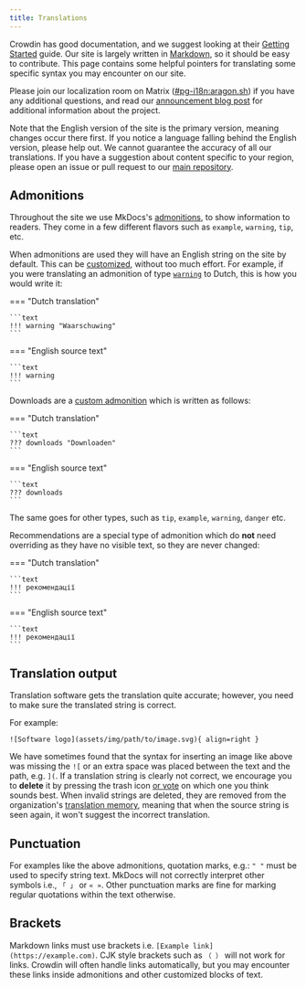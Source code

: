 ```yaml
---
title: Translations
---
```


Crowdin has good documentation, and we suggest looking at their [Getting Started](https://support.crowdin.com/crowdin-intro/) guide. Our site is largely written in [Markdown](https://en.wikipedia.org/wiki/Markdown), so it should be easy to contribute. This page contains some helpful pointers for translating some specific syntax you may encounter on our site.

Please join our localization room on Matrix ([#pg-i18n:aragon.sh](https://matrix.to/#/%23pg-i18n:aragon.sh)) if you have any additional questions, and read our [announcement blog post](https://blog.privacyguides.org/2023/02/26/i18n-announcement/) for additional information about the project.

Note that the English version of the site is the primary version, meaning changes occur there first. If you notice a language falling behind the English version, please help out. We cannot guarantee the accuracy of all our translations. If you have a suggestion about content specific to your region, please open an issue or pull request to our [main repository](https://github.com/privacyguides/privacyguides.org).

## Admonitions

Throughout the site we use MkDocs's [admonitions](https://squidfunk.github.io/mkdocs-material/reference/admonitions/#usage), to show information to readers. They come in a few different flavors such as `example`, `warning`, `tip`, etc.

When admonitions are used they will have an English string on the site by default. This can be [customized](https://squidfunk.github.io/mkdocs-material/reference/admonitions/#changing-the-title), without too much effort. For example, if you were translating an admonition of type [`warning`](https://squidfunk.github.io/mkdocs-material/reference/admonitions/#type:warning) to Dutch, this is how you would write it:

=== "Dutch translation"

    ```text
    !!! warning "Waarschuwing"
    ```

=== "English source text"

    ```text
    !!! warning
    ```

Downloads are a [custom admonition](https://squidfunk.github.io/mkdocs-material/reference/admonitions/#custom-admonitions) which is written as follows:

=== "Dutch translation"

    ```text
    ??? downloads "Downloaden"
    ```

=== "English source text"

    ```text
    ??? downloads
    ```

The same goes for other types, such as `tip`, `example`, `warning`, `danger` etc.

Recommendations are a special type of admonition which do **not** need overriding as they have no visible text, so they are never changed:

=== "Dutch translation"

    ```text
    !!! рекомендації
    ```

=== "English source text"

    ```text
    !!! рекомендації
    ```

## Translation output

Translation software gets the translation quite accurate; however, you need to make sure the translated string is correct.

For example:

```text
![Software logo](assets/img/path/to/image.svg){ align=right }
```

We have sometimes found that the syntax for inserting an image like above was missing the `![` or an extra space was placed between the text and the path, e.g. `](`. If a translation string is clearly not correct, we encourage you to **delete** it by pressing the trash icon [or vote](https://support.crowdin.com/enterprise/getting-started-for-volunteers/#voting-view) on which one you think sounds best. When invalid strings are deleted, they are removed from the organization's [translation memory](https://support.crowdin.com/enterprise/translation-memory), meaning that when the source string is seen again, it won't suggest the incorrect translation.

## Punctuation

For examples like the above admonitions, quotation marks, e.g.: `" "` must be used to specify string text. MkDocs will not correctly interpret other symbols i.e., `「 」` or `« »`. Other punctuation marks are fine for marking regular quotations within the text otherwise.

## Brackets

Markdown links must use brackets i.e. `[Example link](https://example.com)`. CJK style brackets such as `（ ）` will not work for links. Crowdin will often handle links automatically, but you may encounter these links inside admonitions and other customized blocks of text.
